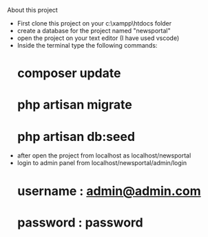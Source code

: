 About this project
- First clone this project on your c:\xampp\htdocs folder
- create a database for the project named "newsportal"
- open the project on your text editor (I have used vscode)
- Inside the terminal type the following commands:
    # composer update
    # php artisan migrate
    # php artisan db:seed
- after open the project from localhost as localhost/newsportal
- login to admin panel from localhost/newsportal/admin/login
    # username : admin@admin.com
    # password : password